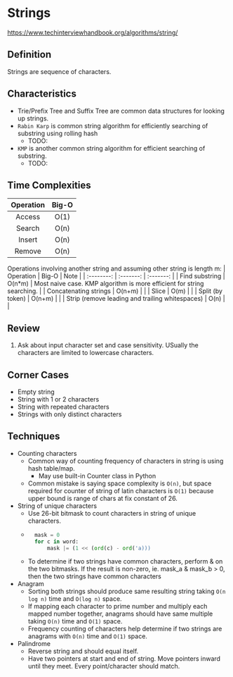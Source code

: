 # Strings

https://www.techinterviewhandbook.org/algorithms/string/

## Definition
Strings are sequence of characters.

## Characteristics
- Trie/Prefix Tree and Suffix Tree are common data structures for looking up strings.
- `Rabin Karp` is common string algorithm for efficiently searching of substring using rolling hash
    - TODO:
- `KMP` is another common string algorithm for efficient searching of substring.
    - TODO:

## Time Complexities
| Operation | Big-O     |
| :--------: | :-------: |
| Access | O(1) |
| Search | O(n) |
| Insert | O(n) |
| Remove | O(n) |

Operations involving another string and assuming other string is length m:
| Operation | Big-O     | Note      |
| :--------: | :-------: | :-------: |
| Find substring | O(n*m) | Most naive case. KMP algorithm is more efficient for string searching. |
| Concatenating strings | O(n+m) | |
| Slice | O(m) | |
| Split (by token) | O(n+m) | |
| Strip (remove leading and trailing whitespaces) | O(n) | |

## Review
1. Ask about input character set and case sensitivity. USually the characters are limited to lowercase characters.

## Corner Cases
- Empty string
- String with 1 or 2 characters
- String with repeated characters
- Strings with only distinct characters

## Techniques
- Counting characters
    - Common way of counting frequency of characters in string is using hash table/map.
        - May use built-in Counter class in Python
    - Common mistake is saying space complexity is `O(n)`, but space required for counter of string of latin characters is `O(1)` because upper bound is range of chars at fix constant of 26.
- String of unique characters
    - Use 26-bit bitmask to count characters in string of unique characters.
    - ```python
        mask = 0
        for c in word:
            mask |= (1 << (ord(c) - ord('a)))
        ```
    - To determine if two strings have common characters, perform & on the two bitmasks. If the result is non-zero, ie. mask_a & mask_b > 0, then the two strings have common characters
- Anagram
    - Sorting both strings should produce same resulting string taking `O(n log n)` time and `O(log n)` space.
    - If mapping each character to prime number and multiply each mapped number together, anagrams should have same multiple taking `O(n)` time and `O(1)` space.
    - Frequency counting of characters help determine if two strings are anagrams with `O(n)` time and `O(1)` space.
- Palindrome
    - Reverse string and should equal itself.
    - Have two pointers at start and end of string. Move pointers inward until they meet. Every point/character should match.